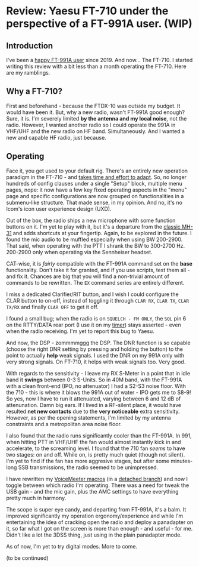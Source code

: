 # Review: Yaesu FT-710 under the perspective of a FT-991A user. (WIP)
## Introduction
I've been a [happy FT-991A user](https://github.com/rfrht/FT-991A/wiki/Review-FT-991A) since 2019. And now... The FT-710. I started writing this review with a bit less than a month operating the FT-710. Here are my ramblings.

## Why a FT-710?
First and beforehand - because the FTDX-10 was outside my budget. It would have been it. But, why a new radio, wasn't FT-991A good enough? Sure, it is. I'm severely limited **by the antenna and my local noise**, not the radio. However, I wanted another radio so I could operate the 991A in VHF/UHF and the new radio on HF band. Simultaneously. And I wanted a new and capable HF radio, just because.

## Operating
Face it, you get used to your default rig. There's an entirely new operation paradigm in the FT-710 - and [takes time and effort to adapt](https://github.com/rfrht/PY2RAF/blob/master/Improving-FT-710-usability.md). So, no longer hundreds of config clauses under a single "Setup" block, multiple menu pages, nope: it now have a few key fixed operating aspects in the "menu" page and specific configurations are now grouped on functionalities in a submenu-like structure. That made sense, in my opinion. And no, it's no Icom's icon user experience design (UXD).

Out of the box, the radio ships a new microphone with some function buttons on it. I'm yet to play with it, but it's a departure from the [classic MH-31](https://www.universal-radio.com/catalog/hamhf/0406FT900.html) and adds shortcuts at your fingertip. Again, to be explored in the future. I found the mic audio to be muffled especially when using BW 200-2900. That said, when operating with the PTT I shrank the BW to 300-2700 Hz. 200-2900 only when operating via the Sennheiser headset.

CAT-wise, it is _fairly_ compatible with the FT-991A command set on the **base** functionality. Don't take it for granted, and if you use scripts, test them all - and fix it. Chances are big that you will find a non-trivial amount of commands to be rewritten. The `EX` command series are entirely different.

I miss a dedicated Clarifier/RIT button, and I wish I could configure the CLAR button to on-off, instead of toggling it through `CLAR RX`, `CLAR TX`, `CLAR TX/RX` and finally `CLAR OFF` to get it off.

I found a small bug; when the radio is on `SQUELCH - FM ONLY`, the `SQL` pin 6 on the RTTY/DATA rear port (I use it on my [timer](https://github.com/rfrht/Yaesu-OLED-TX-Timer)) stays asserted - even when the radio receiving. I'm yet to report this bug to Yaesu.

And now, the DSP - zommmmggg the DSP. The DNR function is so capable (choose the right DNR setting by pressing and holding the button) to the point to actually **help** weak signals. I used the DNR on my 991A only with very strong signals. On FT-710, it helps with weak signals too. Very good.

With regards to the sensitivity - I leave my RX S-Meter in a point that in idle band it **swings** between 0-3 S-Units. So in 40M band, with the FT-991A with a clean front-end (IPO, no attenuator) I had a S2-S3 noise floor. With the 710 - this is where it blows the 991A out of water - IPO gets me to S8-9! So yes, now I have to run it attenuated, varying between 6 and 12 dB of attenunation. Damn big ears. If I lived in a RF-silent place, it would have resulted **net new contacts** due to the **very noticeable** extra sensitivity. However, as per the opening statements, I'm limited by my antenna constraints and a metropolitan area noise floor.

I also found that the radio runs significantly cooler than the FT-991A. In 991, when hitting PTT in VHF/UHF the fan would almost instantly kick in and accelerate, to the screaming level. I found that the 710 fan *seems* to have two stages: on and off. While on, is pretty much quiet (though not silent). I'm yet to find if the fan has more aggresive stages, but after some minutes-long SSB transmissions, the radio seemed to be unimpressed.

I have rewritten my [VoiceMeeter macros](https://github.com/rfrht/Voicemeeter-FT-991A/wiki) (in a [detached branch](https://github.com/rfrht/Voicemeeter-FT-991A/tree/RF)) and now I toggle between which radio I'm operating. There was a need for tweak the USB gain - and the mic gain, plus the AMC settings to have everything pretty much in harmony.

The scope is super eye candy, and departing from FT-991A, it's a balm. It improved significantly my operation ergonomy/experience and while I'm entertaining the idea of cracking open the radio and deploy a panadapter on it, so far what I got on the screen is more than enough - and useful - for me. Didn't like a lot the 3DSS thing, just using in the plain panadapter mode.

As of now, I'm yet to try digital modes. More to come.

(to be continued)
